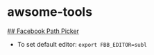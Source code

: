 # awsome-tools
[## Facebook Path Picker](https://github.com/facebook/PathPicker)
* To set default editor: `export FBB_EDITOR=subl`
